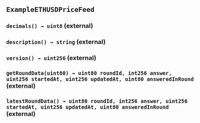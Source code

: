 ## `ExampleETHUSDPriceFeed`






### `decimals() → uint8` (external)





### `description() → string` (external)





### `version() → uint256` (external)





### `getRoundData(uint80) → uint80 roundId, int256 answer, uint256 startedAt, uint256 updatedAt, uint80 answeredInRound` (external)





### `latestRoundData() → uint80 roundId, int256 answer, uint256 startedAt, uint256 updatedAt, uint80 answeredInRound` (external)






